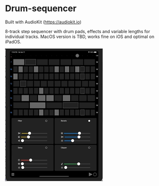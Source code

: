 # Drum-sequencer

Built with AudioKit (https://audiokit.io)

8-track step sequencer with drum pads, effects and variable lengths for individual tracks.
MacOS version is TBD, works fine on iOS and optimal on iPadOS.


![preview](https://github.com/joakimhellgren/Drum-sequencer/blob/main/seq.gif)
